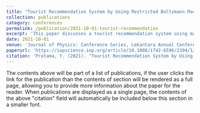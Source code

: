 ```yaml
---
title: "Tourist Recommendation System by Using Restricted Boltzmann Machine and Matrix Factorization Alternating Square"
collection: publications
category: conferences
permalink: /publication/2021-10-01-tourist-recommendation
excerpt: 'This paper discusses a tourist recommendation system using machine learning techniques.'
date: 2021-10-01
venue: 'Journal of Physics: Conference Series, Lekantara Annual Conference on Engineering and Information Technology (LiTE)'
paperurl: 'https://iopscience.iop.org/article/10.1088/1742-6596/2394/1/012004/pdf'
citation: 'Pratama, Y. (2021). "Tourist Recommendation System by Using Restricted Boltzmann Machine and Matrix Factorization Alternating Square." <i>Journal of Physics: Conference Series</i>. 2394.'
---
```


The contents above will be part of a list of publications, if the user clicks the link for the publication than the contents of section will be rendered as a full page, allowing you to provide more information about the paper for the reader. When publications are displayed as a single page, the contents of the above "citation" field will automatically be included below this section in a smaller font.
